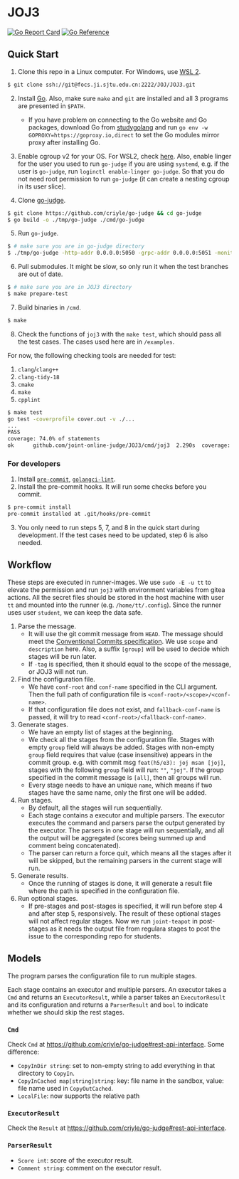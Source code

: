 # JOJ3

[![Go Report Card](https://goreportcard.com/badge/github.com/joint-online-judge/JOJ3)](https://goreportcard.com/report/github.com/joint-online-judge/JOJ3)
[![Go Reference](https://pkg.go.dev/badge/github.com/joint-online-judge/JOJ3.svg)](https://pkg.go.dev/github.com/joint-online-judge/JOJ3)

## Quick Start

1. Clone this repo in a Linux computer. For Windows, use [WSL 2](https://learn.microsoft.com/en-us/windows/wsl/install).

```bash
$ git clone ssh://git@focs.ji.sjtu.edu.cn:2222/JOJ/JOJ3.git
```

2. Install [Go](https://go.dev/doc/install). Also, make sure `make` and `git` are installed and all 3 programs are presented in `$PATH`.

    - If you have problem on connecting to the Go website and Go packages, download Go from [studygolang](https://studygolang.com/dl) and run `go env -w GOPROXY=https://goproxy.io,direct` to set the Go modules mirror proxy after installing Go.

3. Enable cgroup v2 for your OS. For WSL2, check [here](https://stackoverflow.com/a/73376219/13724598). Also, enable linger for the user you used to run `go-judge` if you are using `systemd`, e.g. if the user is `go-judge`, run `loginctl enable-linger go-judge`. So that you do not need root permission to run `go-judge` (it can create a nesting cgroup in its user slice).

4. Clone [go-judge](https://github.com/criyle/go-judge).

```bash
$ git clone https://github.com/criyle/go-judge && cd go-judge
$ go build -o ./tmp/go-judge ./cmd/go-judge
```

5. Run `go-judge`.

```bash
$ # make sure you are in go-judge directory
$ ./tmp/go-judge -http-addr 0.0.0.0:5050 -grpc-addr 0.0.0.0:5051 -monitor-addr 0.0.0.0:5052 -enable-grpc -enable-debug -enable-metrics
```

6. Pull submodules. It might be slow, so only run it when the test branches are out of date.

```bash
$ # make sure you are in JOJ3 directory
$ make prepare-test
```

7. Build binaries in `/cmd`.

```bash
$ make
```

8. Check the functions of `joj3` with the `make test`, which should pass all the test cases. The cases used here are in `/examples`.

For now, the following checking tools are needed for test:

1. `clang`/`clang++`
2. `clang-tidy-18`
3. `cmake`
4. `make`
4. `cpplint`

```bash
$ make test
go test -coverprofile cover.out -v ./...
...
PASS
coverage: 74.0% of statements
ok      github.com/joint-online-judge/JOJ3/cmd/joj3  2.290s  coverage: 74.0% of statements
```

### For developers

1. Install [`pre-commit`](https://pre-commit.com/), [`golangci-lint`](https://golangci-lint.run).
2. Install the pre-commit hooks. It will run some checks before you commit.

```bash
$ pre-commit install
pre-commit installed at .git/hooks/pre-commit
```

3. You only need to run steps 5, 7, and 8 in the quick start during development. If the test cases need to be updated, step 6 is also needed.

## Workflow

These steps are executed in runner-images. We use `sudo -E -u tt` to elevate the permission and run `joj3` with environment variables from gitea actions. All the secret files should be stored in the host machine with user `tt` and mounted into the runner (e.g. `/home/tt/.config`). Since the runner uses user `student`, we can keep the data safe.

1. Parse the message.
    - It will use the git commit message from `HEAD`. The message should meet the [Conventional Commits specification](https://www.conventionalcommits.org/). We use `scope` and `description` here. Also, a suffix `[group]` will be used to decide which stages will be run later.
    - If `-tag` is specified, then it should equal to the scope of the message, or JOJ3 will not run.
2. Find the configuration file.
    - We have `conf-root` and `conf-name` specified in the CLI argument. Then the full path of configuration file is `<conf-root>/<scope>/<conf-name>`.
    - If that configuration file does not exist, and `fallback-conf-name` is passed, it will try to read `<conf-root>/<fallback-conf-name>`.
3. Generate stages.
    - We have an empty list of stages at the beginning.
    - We check all the stages from the configuration file. Stages with empty `group` field will always be added. Stages with non-empty `group` field requires that value (case insensitive) appears in the commit group. e.g. with commit msg `feat(h5/e3): joj msan [joj]`, stages with the following `group` field will run: `""`, `"joj"`. If the group specified in the commit message is `[all]`, then all groups will run.
    - Every stage needs to have an unique `name`, which means if two stages have the same name, only the first one will be added.
4. Run stages.
    - By default, all the stages will run sequentially.
    - Each stage contains a executor and multiple parsers. The executor executes the command and parsers parse the output generated by the executor. The parsers in one stage will run sequentially, and all the output will be aggregated (scores being summed up and comment being concatenated).
    - The parser can return a force quit, which means all the stages after it will be skipped, but the remaining parsers in the current stage will run.
5. Generate results.
    - Once the running of stages is done, it will generate a result file where the path is specified in the configuration file.
6. Run optional stages.
    - If pre-stages and post-stages is specified, it will run before step 4 and after step 5, responsively. The result of these optional stages will not affect regular stages. Now we run `joint-teapot` in post-stages as it needs the output file from regulara stages to post the issue to the corresponding repo for students.

## Models

The program parses the configuration file to run multiple stages.

Each stage contains an executor and multiple parsers. An executor takes a `Cmd` and returns an `ExecutorResult`, while a parser takes an `ExecutorResult` and its configuration and returns a `ParserResult` and `bool` to indicate whether we should skip the rest stages.

### `Cmd`

Check `Cmd` at <https://github.com/criyle/go-judge#rest-api-interface>.
Some difference:

-   `CopyInDir string`: set to non-empty string to add everything in that directory to `CopyIn`.
-   `CopyInCached map[string]string`: key: file name in the sandbox, value: file name used in `CopyOutCached`.
-   `LocalFile`: now supports the relative path

### `ExecutorResult`

Check the `Result` at <https://github.com/criyle/go-judge#rest-api-interface>.

### `ParserResult`

-   `Score int`: score of the executor result.
-   `Comment string`: comment on the executor result.
